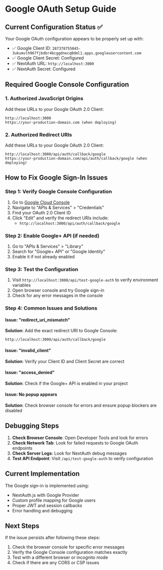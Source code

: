 # Google OAuth Setup Guide

## Current Configuration Status ✅

Your Google OAuth configuration appears to be properly set up with:
- ✅ Google Client ID: `287378755045-3ukumvlh967fjbdbr4bcggdnecq0dml1.apps.googleusercontent.com`
- ✅ Google Client Secret: Configured
- ✅ NextAuth URL: `http://localhost:3000`
- ✅ NextAuth Secret: Configured

## Required Google Console Configuration

### 1. Authorized JavaScript Origins
Add these URLs to your Google OAuth 2.0 Client:
```
http://localhost:3000
https://your-production-domain.com (when deploying)
```

### 2. Authorized Redirect URIs
Add these URLs to your Google OAuth 2.0 Client:
```
http://localhost:3000/api/auth/callback/google
https://your-production-domain.com/api/auth/callback/google (when deploying)
```

## How to Fix Google Sign-In Issues

### Step 1: Verify Google Console Configuration
1. Go to [Google Cloud Console](https://console.cloud.google.com/)
2. Navigate to "APIs & Services" > "Credentials"
3. Find your OAuth 2.0 Client ID
4. Click "Edit" and verify the redirect URIs include:
   - `http://localhost:3000/api/auth/callback/google`

### Step 2: Enable Google+ API (if needed)
1. Go to "APIs & Services" > "Library"
2. Search for "Google+ API" or "Google Identity"
3. Enable it if not already enabled

### Step 3: Test the Configuration
1. Visit `http://localhost:3000/api/test-google-auth` to verify environment variables
2. Open browser console and try Google sign-in
3. Check for any error messages in the console

### Step 4: Common Issues and Solutions

#### Issue: "redirect_uri_mismatch"
**Solution**: Add the exact redirect URI to Google Console:
```
http://localhost:3000/api/auth/callback/google
```

#### Issue: "invalid_client"
**Solution**: Verify your Client ID and Client Secret are correct

#### Issue: "access_denied"
**Solution**: Check if the Google+ API is enabled in your project

#### Issue: No popup appears
**Solution**: Check browser console for errors and ensure popup blockers are disabled

## Debugging Steps

1. **Check Browser Console**: Open Developer Tools and look for errors
2. **Check Network Tab**: Look for failed requests to Google OAuth endpoints
3. **Check Server Logs**: Look for NextAuth debug messages
4. **Test API Endpoint**: Visit `/api/test-google-auth` to verify configuration

## Current Implementation

The Google sign-in is implemented using:
- NextAuth.js with Google Provider
- Custom profile mapping for Google users
- Proper JWT and session callbacks
- Error handling and debugging

## Next Steps

If the issue persists after following these steps:
1. Check the browser console for specific error messages
2. Verify the Google Console configuration matches exactly
3. Test with a different browser or incognito mode
4. Check if there are any CORS or CSP issues
